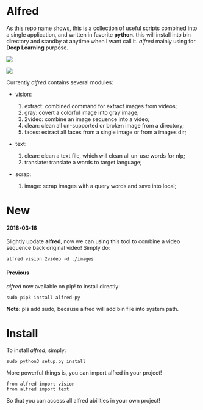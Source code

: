 # Alfred
As this repo name shows, this is a collection of useful scripts combined into a single application, and written in favorite **python**. this will install into bin directory and standby at anytime when I want call it.
*alfred* mainly using for **Deep Learning** purpose.

![](https://i.loli.net/2018/02/05/5a77dd1e89e69.png)

![](https://i.loli.net/2018/02/05/5a77dd331bcb3.png)



Currently *alfred* contains several modules:

- vision:
  1. extract: combined command for extract images from videos;
  2. gray: covert a colorful image into gray image;
  3. 2video: combine an image sequence into a video;
  4. clean: clean all un-supported or broken image from a directory;
  5. faces: extract all faces from a single image or from a images dir;

- text:
  1. clean: clean a text file, which will clean all un-use words for nlp;
  2. translate: translate a words to target language;

- scrap:
  1. image: scrap images with a query words and save into local;

# New

#### 2018-03-16
Slightly update **alfred**, now we can using this tool to combine a video sequence back original video!
Simply do:
```angular2html
alfred vision 2video -d ./images
```

#### Previous

*alfred* now available on pip! to install directly:

```angular2html
sudo pip3 install alfred-py
```
**Note**: pls add sudo, because alfred will add bin file into system path.

# Install
To install *alfred*, simply:

```
sudo python3 setup.py install
```
More powerful things is, you can import alfred in your project!

```
from alfred import vision
from alfred import text
```
So that you can access all alfred abilities in your own project!
